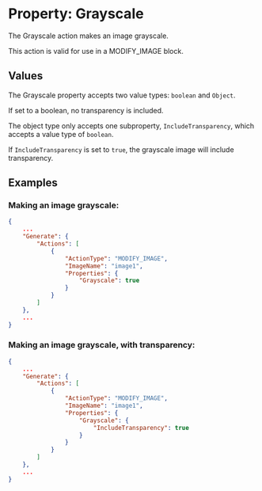 # Property: Grayscale

The Grayscale action makes an image grayscale.

This action is valid for use in a MODIFY_IMAGE block.


## Values

The Grayscale property accepts two value types: `boolean` and `Object`.

If set to a boolean, no transparency is included.

The object type only accepts one subproperty, `IncludeTransparency`, which accepts a value type of `boolean`.

If `IncludeTransparency` is set to `true`, the grayscale image will include transparency.

## Examples

### Making an image grayscale:

```json
{
	...
	"Generate": {
		"Actions": [
			{
				"ActionType": "MODIFY_IMAGE",
				"ImageName": "image1",
				"Properties": {
					"Grayscale": true
				}
			}
		]
	},
	...
}
```

### Making an image grayscale, with transparency:

```json
{
	...
	"Generate": {
		"Actions": [
			{
				"ActionType": "MODIFY_IMAGE",
				"ImageName": "image1",
				"Properties": {
					"Grayscale": {
						"IncludeTransparency": true
					}
				}
			}
		]
	},
	...
}
```